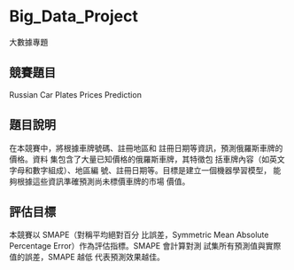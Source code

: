 # Big_Data_Project
大數據專題
## 競賽題目
Russian Car Plates Prices Prediction 
## 題目說明
在本競賽中，將根據車牌號碼、註冊地區和
註冊日期等資訊，預測俄羅斯車牌的價格。資料
集包含了大量已知價格的俄羅斯車牌，其特徵包
括車牌內容（如英文字母和數字組成）、地區編
號、註冊日期等。目標是建立一個機器學習模型，
能夠根據這些資訊準確預測尚未標價車牌的市場
價值。
## 評估目標
本競賽以 SMAPE（對稱平均絕對百分
比誤差，Symmetric Mean Absolute Percentage 
Error）作為評估指標。SMAPE 會計算對測
試集所有預測值與實際值的誤差，SMAPE 越低
代表預測效果越佳。
